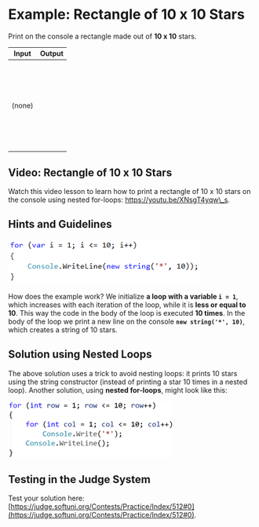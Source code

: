 # Example: Rectangle of 10 x 10 Stars

Print on the console a rectangle made out of **10 x 10** stars.

| Input  | Output                                                                                                                                                                                                                                                                            |
| ------ | --------------------------------------------------------------------------------------------------------------------------------------------------------------------------------------------------------------------------------------------------------------------------------- |
| (none) | <p><code>**********</code><br><code>**********</code><br><code>**********</code><br><code>**********</code><br><code>**********</code><br><code>**********</code><br><code>**********</code><br><code>**********</code><br><code>**********</code><br><code>**********</code></p> |

## Video: Rectangle of 10 x 10 Stars

Watch this video lesson to learn how to print a rectangle of 10 x 10 stars on the console using nested for-loops: https://youtu.be/XNsgT4yqw\_s.

## Hints and Guidelines

![](../../../assets/chapter-6-images/01.Rectangle-of-10-x-10-stars-01.png)

How does the example work? We initialize **a loop with a variable `i = 1`**, which increases with each iteration of the loop, while it is **less or equal to 10**. This way the code in the body of the loop is executed **10 times**. In the body of the loop we print a new line on the console **`new string('*', 10)`**, which creates a string of 10 stars.

## Solution using Nested Loops

The above solution uses a trick to avoid nesting loops: it prints 10 stars using the string constructor (instead of printing a star 10 times in a nested loop). Another solution, using **nested for-loops**, might look like this:

![](../../../assets/chapter-6-images/01.Rectangle-of-10-x-10-stars-nested-loops.png)

## Testing in the Judge System

Test your solution here: [https://judge.softuni.org/Contests/Practice/Index/512#0](https://judge.softuni.org/Contests/Practice/Index/512#0).
